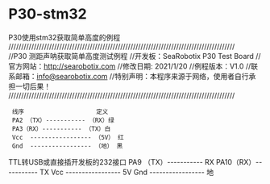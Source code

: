 # P30-stm32
P30使用stm32获取简单高度的例程
/////////////////////////////////////////////////////////////////////////////////////////		 
//P30 测距声呐获取简单高度测试例程
//开发板：SeaRobotix P30 Test Board
//官方网站：http://searobotix.com
//修改日期: 2021/1/20
//例程版本：V1.0
//联系邮箱：info@searobotix.com
//特别声明：本程序来源于网络，使用者自行承担一切后果！
/////////////////////////////////////////////////////////////////////////////////////////		


     线序                    定义 
     PA2 （TX）----------- （RX）绿
     PA3（RX）----------- （TX）白
     Vcc  ----------------- （5V） 红
     Gnd  ----------------- （地） 黑
   
TTL转USB或直接插开发板的232接口
     PA9 （TX）----------- RX
     PA10（RX）----------- TX
     Vcc  ----------------- 5V 
     Gnd  ----------------- 地
				
				

